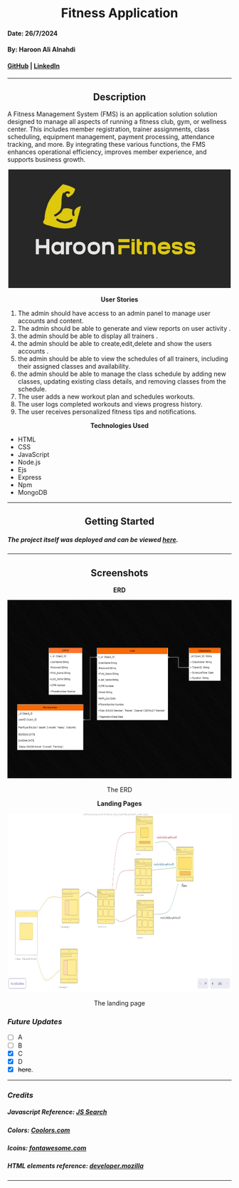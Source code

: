 <h1 align="center">Fitness Application</h1>

#### Date: 26/7/2024
#### By: Haroon Ali Alnahdi

#### [GitHub](https://github.com/HaroonAlnhdi) | [LinkedIn](https://www.linkedin.com/in/haroon-alnhdi-849048309/) 
***

<h2 align="center">Description</h2>

A Fitness Management System (FMS) is an application solution  solution designed to manage all aspects of running a fitness club, gym, or wellness center. This includes member registration, trainer assignments, class scheduling, equipment management, payment processing, attendance tracking, and more. By integrating these various functions, the FMS enhances operational efficiency, improves member experience, and supports business growth.

<p align="center">
<img src="image/logo5.jpg" alt="drawing" width="500"/>
</p>

<p align="center"><b>User Stories</b></p>

1. The admin should have access to an admin panel to manage user accounts and content.
2. The admin should be able to generate and view reports on user activity .
3. the admin should be able to display all trainers .
4. the admin should be able to create,edit,delete and show the users accounts .
5. the admin should be able to view the schedules of all trainers, including their assigned classes and availability.
6. the admin should be able to manage the class schedule by adding new classes, updating existing class details, and removing classes from the schedule.
6. The user adds a new workout plan and schedules workouts.
7. The user logs completed workouts and views progress history.
8. The user receives personalized fitness tips and notifications.


<p align="center"><b>Technologies Used</b></p>

* HTML
* CSS
* JavaScript
* Node.js
* Ejs
* Express
* Npm
* MongoDB
***

<h2 align="center">Getting Started</h2>

##### The project itself was deployed and can be viewed [here](https://haroonalnhdi.github.io/Quiz-Game/).

***

<h2 align="center">Screenshots</h2>

<p align="center"><b>ERD</b></p>

<p align="center">
<img src="image/fitness.drawio.png" alt="drawing" width="800" height="400"/>
</p>

<p align="center">The ERD  </p>

<p align="center"><b>Landing Pages</b></p>

<p align="center">
<img src="image/l.jpg" alt="drawing" width="800" height="400"/>
</p>

<p align="center">The landing page   </p>

### ***Future Updates***

- [ ] A
- [ ] B
- [x] C
- [x] D
- [x] ~~here~~.
***
### ***Credits***

##### Javascript Reference: [JS Search](https://www.thaicreate.com/javascript-manual/index.htm)

##### Colors: [Coolors.com](https://coolors.co/d6e681-babf95-c4ad83-c6b677-dbb957)

##### Icoins: [fontawesome.com](https://fontawesome.com/search)
##### HTML elements reference: [developer.mozilla](https://developer.mozilla.org/en-US/docs/Web/HTML/Element)

***

















